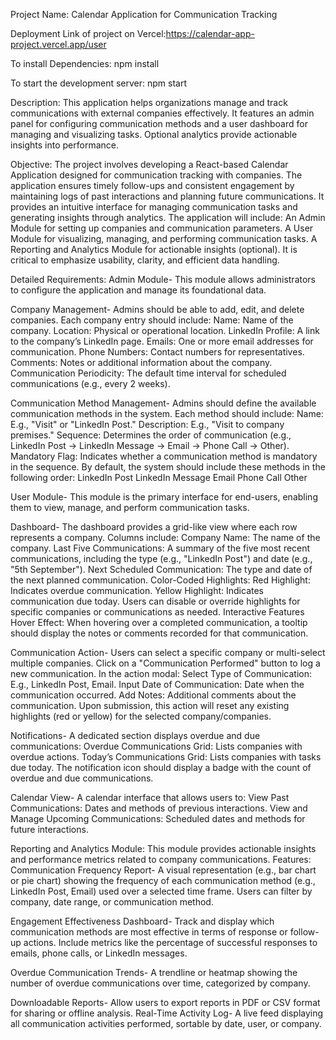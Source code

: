 Project Name: Calendar Application for Communication Tracking

Deployment Link of project on Vercel:https://calendar-app-project.vercel.app/user

To install Dependencies: npm install

To start the development server: npm start

Description: This application helps organizations manage and track communications with external companies effectively. It features an admin panel for configuring communication methods and a user dashboard for managing and visualizing tasks. Optional analytics provide actionable insights into performance.

Objective: The project involves developing a React-based Calendar Application designed for communication tracking with companies. The application ensures timely follow-ups and consistent engagement by maintaining logs of past interactions and planning future communications. It provides an intuitive interface for managing communication tasks and generating insights through analytics. The application will include: An Admin Module for setting up companies and communication parameters. A User Module for visualizing, managing, and performing communication tasks. A Reporting and Analytics Module for actionable insights (optional). It is critical to emphasize usability, clarity, and efficient data handling.

Detailed Requirements: Admin Module- This module allows administrators to configure the application and manage its foundational data.

Company Management- Admins should be able to add, edit, and delete companies. Each company entry should include: Name: Name of the company. Location: Physical or operational location. LinkedIn Profile: A link to the company’s LinkedIn page. Emails: One or more email addresses for communication. Phone Numbers: Contact numbers for representatives. Comments: Notes or additional information about the company. Communication Periodicity: The default time interval for scheduled communications (e.g., every 2 weeks).

Communication Method Management- Admins should define the available communication methods in the system. Each method should include: Name: E.g., "Visit" or "LinkedIn Post." Description: E.g., "Visit to company premises." Sequence: Determines the order of communication (e.g., LinkedIn Post → LinkedIn Message → Email → Phone Call → Other). Mandatory Flag: Indicates whether a communication method is mandatory in the sequence. By default, the system should include these methods in the following order: LinkedIn Post LinkedIn Message Email Phone Call Other

User Module- This module is the primary interface for end-users, enabling them to view, manage, and perform communication tasks.

Dashboard- The dashboard provides a grid-like view where each row represents a company. Columns include: Company Name: The name of the company. Last Five Communications: A summary of the five most recent communications, including the type (e.g., "LinkedIn Post") and date (e.g., "5th September"). Next Scheduled Communication: The type and date of the next planned communication. Color-Coded Highlights: Red Highlight: Indicates overdue communication. Yellow Highlight: Indicates communication due today. Users can disable or override highlights for specific companies or communications as needed. Interactive Features Hover Effect: When hovering over a completed communication, a tooltip should display the notes or comments recorded for that communication.

Communication Action- Users can select a specific company or multi-select multiple companies. Click on a "Communication Performed" button to log a new communication. In the action modal: Select Type of Communication: E.g., LinkedIn Post, Email. Input Date of Communication: Date when the communication occurred. Add Notes: Additional comments about the communication. Upon submission, this action will reset any existing highlights (red or yellow) for the selected company/companies.

Notifications- A dedicated section displays overdue and due communications: Overdue Communications Grid: Lists companies with overdue actions. Today’s Communications Grid: Lists companies with tasks due today. The notification icon should display a badge with the count of overdue and due communications.

Calendar View- A calendar interface that allows users to: View Past Communications: Dates and methods of previous interactions. View and Manage Upcoming Communications: Scheduled dates and methods for future interactions.

Reporting and Analytics Module: This module provides actionable insights and performance metrics related to company communications. Features: Communication Frequency Report- A visual representation (e.g., bar chart or pie chart) showing the frequency of each communication method (e.g., LinkedIn Post, Email) used over a selected time frame. Users can filter by company, date range, or communication method.

Engagement Effectiveness Dashboard- Track and display which communication methods are most effective in terms of response or follow-up actions. Include metrics like the percentage of successful responses to emails, phone calls, or LinkedIn messages.

Overdue Communication Trends- A trendline or heatmap showing the number of overdue communications over time, categorized by company.

Downloadable Reports- Allow users to export reports in PDF or CSV format for sharing or offline analysis. Real-Time Activity Log- A live feed displaying all communication activities performed, sortable by date, user, or company.

